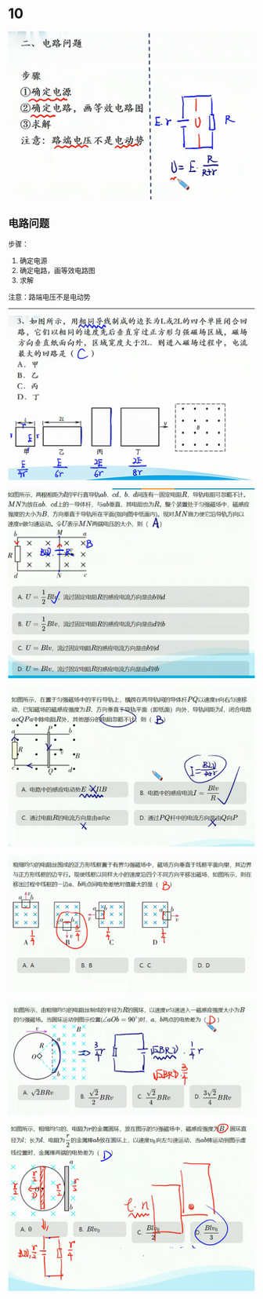 # 10

![01](image.png)

## 电路问题

步骤：

1. 确定电源
2. 确定电路，画等效电路图
3. 求解

注意：路端电压不是电动势

****

![03](image-1.png)

![04](image-2.png)

![05](image-3.png)

![06](image-4.png)

![07](image-5.png)

![08](image-6.png)
